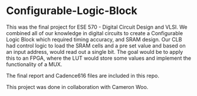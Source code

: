 # Configurable-Logic-Block


This was the final project for ESE 570 - Digital Circuit Design and VLSI. We combined all of our knowledge in digital circuits to create a Configurable Logic Block which required timing accuracy, and SRAM design. Our CLB had control logic to load the SRAM cells and a pre set value and based on an input address, would read out a single bit. The goal would be to apply this to an FPGA, where the LUT would store some values and implement the functionality of a MUX.  

The final report and Cadence616 files are included in this repo. 

This project was done in collaboration with Cameron Woo. 
